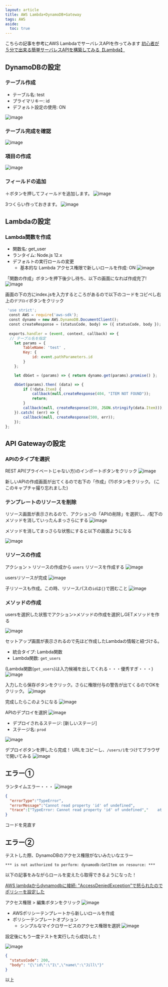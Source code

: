 ```yaml
---
layout: article
title: AWS Lambda+DynamoDB+Gateway
tags: AWS
aside:
  toc: true
---
```


こちらの記事を参考にAWS LambdaでサーバレスAPIを作ってみます
[初心者が５分で出来る簡単サーバレスAPIを構築してみる【Lambda】](https://recipe.kc-cloud.jp/archives/16877)



## DynamoDBの設定


### テーブル作成

- テーブル名: test
- プライマリキー: id
- デフォルト設定の使用: ON

![image](https://user-images.githubusercontent.com/44778704/100842692-926c5000-34bc-11eb-919a-aa9cd2fb1ff7.png)



### テーブル完成を確認

![image](https://user-images.githubusercontent.com/44778704/100843059-2211fe80-34bd-11eb-9842-9a7436b5f550.png)


### 項目の作成
![image](https://user-images.githubusercontent.com/44778704/100843367-99479280-34bd-11eb-93a7-b91b453357f2.png)

### フィールドの追加
＋ボタンを押してフィールドを追加します。
![image](https://user-images.githubusercontent.com/44778704/100843506-ceec7b80-34bd-11eb-8cf7-f41647f373a0.png)

3つくらい作っておきます。
![image](https://user-images.githubusercontent.com/44778704/100843714-1d017f00-34be-11eb-8b20-67e913797c26.png)


## Lambdaの設定

### Lambda関数を作成

- 関数名: get_user
- ランタイム: Node.js 12.x
- デフォルトの実行ロールの変更
  - 基本的な Lambda アクセス権限で新しいロールを作成: ON
![image](https://user-images.githubusercontent.com/44778704/100843951-7669ae00-34be-11eb-98f2-e001f92d16ab.png)


「関数の作成」ボタンを押下後少し待ち、以下の画面になれば作成完了!
![image](https://user-images.githubusercontent.com/44778704/100844234-ec6e1500-34be-11eb-86ee-5760aac0fea2.png)

画面の下の方にindex.jsを入力するところがあるので以下のコードをコピペし右上の`デプロイ`ボタンをクリック

```js
 'use strict';
　const AWS = require('aws-sdk');
　const dynamo = new AWS.DynamoDB.DocumentClient();
　const createResponse = (statusCode, body) => ({ statusCode, body });
　
　exports.handler = (event, context, callback) => {
  // テーブル名を指定
    let params = {
        TableName: 'test' ,
        Key: {
            id: event.pathParameters.id
        }
    };

    let dbGet = (params) => { return dynamo.get(params).promise() };

    dbGet(params).then( (data) => {
        if (!data.Item) {
            callback(null,createResponse(404, "ITEM NOT FOUND"));
            return;
        }
        callback(null, createResponse(200, JSON.stringify(data.Item)));
    }).catch( (err) => {
        callback(null, createResponse(500, err));
    });
};
```


## API Gatewayの設定

### APIのタイプを選択
REST API(プライベートじゃない方)のインポートボタンをクリック
![image](https://user-images.githubusercontent.com/44778704/100845920-3e179f00-34c1-11eb-80eb-fcc58af3e3ed.png)

新しいAPIの作成画面が出てくるので右下の「作成」(?)ボタンをクリック。
(ここのキャプチャ撮り忘れました)

### テンプレートのリソースを削除
リソース画面が表示されるので、アクションの「APIの削除」を選択し、`/`配下のメソッドを消していったんまっさらにする
![image](https://user-images.githubusercontent.com/44778704/100846695-2b519a00-34c2-11eb-84e1-379f38951769.png)


メソッドを消してまっさらな状態にすると以下の画面ようになる

![image](https://user-images.githubusercontent.com/44778704/100846945-7a97ca80-34c2-11eb-9d26-94a3d2f8bf74.png)

### リソースの作成
アクション > リソースの作成から `users` リソースを作成する
![image](https://user-images.githubusercontent.com/44778704/100847095-adda5980-34c2-11eb-8fbe-3b35e3148bf7.png)

usersリソースが完成
![image](https://user-images.githubusercontent.com/44778704/100847234-e37f4280-34c2-11eb-96f9-47295ea43809.png)

子リソースも作成。この時、リソースパスの`id`は`{}`で囲むこと
![image](https://user-images.githubusercontent.com/44778704/100951085-28ea5100-3551-11eb-90d3-242e041ab220.png)



### メソッドの作成

usersを選択した状態でアクション>メソッドの作成を選択しGETメソッドを作る

![image](https://user-images.githubusercontent.com/44778704/100951177-60f19400-3551-11eb-9cde-92e1fde4f52f.png)


セットアップ画面が表示されるので先ほど作成したLambdaの情報と紐づける。

- 統合タイプ: Lambda関数
- Lambda関数: `get_users`

(Lambda関数(`get_users`)は入力候補を出してくれる・・・優秀すぎ・・・)
![image](https://user-images.githubusercontent.com/44778704/100847506-45d84300-34c3-11eb-8e19-252a839dee3f.png)

入力したら保存ボタンをクリック。さらに権限付与の警告が出てくるのでOKをクリック。
![image](https://user-images.githubusercontent.com/44778704/100848223-2d1c5d00-34c4-11eb-9921-dc79674f22ba.png)


完成したらこのようになる
![image](https://user-images.githubusercontent.com/44778704/100848316-4d4c1c00-34c4-11eb-8cfa-a178014b8cef.png)


APIのデプロイを選択
![image](https://user-images.githubusercontent.com/44778704/100951322-b29a1e80-3551-11eb-80db-9c8f1547a7f6.png)

- デプロイされるステージ: \[新しいステージ\]
- ステージ名: `prod`

![image](https://user-images.githubusercontent.com/44778704/100951399-d2314700-3551-11eb-81ec-2eb7a3051d79.png)


デプロイボタンを押したら完成！
URLをコピーし、`/users/1`をつけてブラウザで開いてみる
![image](https://user-images.githubusercontent.com/44778704/100959893-96eb4400-3562-11eb-8fa1-6b0c4f37ba95.png)



## エラー①

ランタイムエラー・・・
![image](https://user-images.githubusercontent.com/44778704/100960005-c7cb7900-3562-11eb-8342-628f695f144c.png)


```json
{
  "errorType":"TypeError",
  "errorMessage":"Cannot read property 'id' of undefined",
  "trace":["TypeError: Cannot read property 'id' of undefined","    at Runtime.exports.handler (/var/task/index.js:11:38)","    at Runtime.handleOnce (/var/runtime/Runtime.js:66:25)"]
}
```

コードを見直す




## エラー②

テストした際、DynamoDBのアクセス権限がないみたいなエラー
```
*** is not authorized to perform: dynamodb:GetItem on resource: ***
```

以下の記事をみながらロールを変えたら取得できるようになった！

[AWS lambdaからdynamodbに接続: "AccessDeniedException"で怒られたのでポリシーを設定した](https://qiita.com/hiroga/items/a672344efcf940e66485)



アクセス権限 > 編集ボタンをクリック
![image](https://user-images.githubusercontent.com/44778704/100969508-80e77e80-3576-11eb-9046-00d8eebd5199.png)


- AWSポリシーテンプレートから新しいロールを作成
- ポリシーテンプレートオプション
  - シンプルなマイクロサービスのアクセス権限を選択
![image](https://user-images.githubusercontent.com/44778704/100969608-aaa0a580-3576-11eb-9358-a8384ed3654c.png)

設定後にもう一度テストを実行したら成功した！

![image](https://user-images.githubusercontent.com/44778704/100969811-0d923c80-3577-11eb-8999-d9276ce9039b.png)

```json
{
  "statusCode": 200,
  "body": "{\"id\":\"1\",\"name\":\"Jill\"}"
}
```

以上

